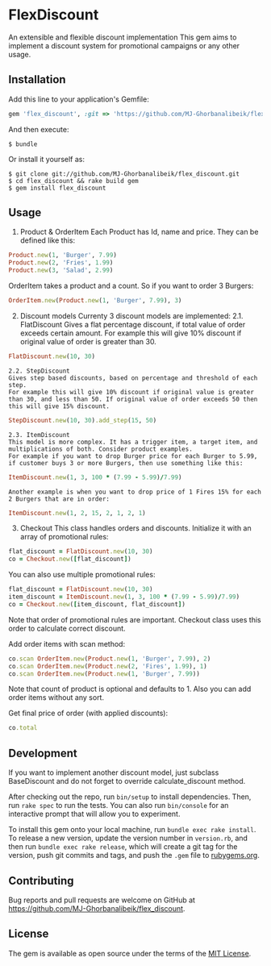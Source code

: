 # FlexDiscount

An extensible and flexible discount implementation
This gem aims to implement a discount system for promotional campaigns or any other usage.

## Installation

Add this line to your application's Gemfile:

```ruby
gem 'flex_discount', :git => 'https://github.com/MJ-Ghorbanalibeik/flex_discount'
```

And then execute:

    $ bundle

Or install it yourself as:

    $ git clone git://github.com/MJ-Ghorbanalibeik/flex_discount.git
    $ cd flex_discount && rake build gem
    $ gem install flex_discount

## Usage

  1. Product & OrderItem
  Each Product has Id, name and price. They can be defined like this:

```ruby
Product.new(1, 'Burger', 7.99)
Product.new(2, 'Fries', 1.99)
Product.new(3, 'Salad', 2.99)
```

  OrderItem takes a product and a count. So if you want to order 3 Burgers:

```ruby
OrderItem.new(Product.new(1, 'Burger', 7.99), 3)
```

  2. Discount models
  Currenty 3 discount models are implemented:
    2.1. FlatDiscount
    Gives a flat percentage discount, if total value of order exceeds certain amount.
    For example this will give 10% discount if original value of order is greater than 30.

```ruby
FlatDiscount.new(10, 30)
```

    2.2. StepDiscount
    Gives step based discounts, based on percentage and threshold of each step.
    For example this will give 10% discount if original value is greater than 30, and less than 50. If original value of order exceeds 50 then this will give 15% discount.

```ruby
StepDiscount.new(10, 30).add_step(15, 50)
```

    2.3. ItemDiscount
    This model is more complex. It has a trigger item, a target item, and multiplications of both. Consider product examples.
    For example if you want to drop Burger price for each Burger to 5.99, if customer buys 3 or more Burgers, then use something like this:

```ruby
ItemDiscount.new(1, 3, 100 * (7.99 - 5.99)/7.99)
```

    Another example is when you want to drop price of 1 Fires 15% for each 2 Burgers that are in order:

```ruby
ItemDiscount.new(1, 2, 15, 2, 1, 2, 1)
```

  3. Checkout
  This class handles orders and discounts. Initialize it with an array of promotional rules:

```ruby
flat_discount = FlatDiscount.new(10, 30)
co = Checkout.new([flat_discount])
```

  You can also use multiple promotional rules:

```ruby
flat_discount = FlatDiscount.new(10, 30)
item_discount = ItemDiscount.new(1, 3, 100 * (7.99 - 5.99)/7.99)
co = Checkout.new([item_discount, flat_discount])
```

  Note that order of promotional rules are important. Checkout class uses this order to calculate correct discount.

  Add order items with scan method:

```ruby
co.scan OrderItem.new(Product.new(1, 'Burger', 7.99), 2)
co.scan OrderItem.new(Product.new(2, 'Fires', 1.99), 1)
co.scan OrderItem.new(Product.new(1, 'Burger', 7.99))
```

  Note that count of product is optional and defaults to 1. Also you can add order items without any sort.

  Get final price of order (with applied discounts):

```ruby
co.total
```

## Development

If you want to implement another discount model, just subclass BaseDiscount and do not forget to override calculate_discount method.

After checking out the repo, run `bin/setup` to install dependencies. Then, run `rake spec` to run the tests. You can also run `bin/console` for an interactive prompt that will allow you to experiment.

To install this gem onto your local machine, run `bundle exec rake install`. To release a new version, update the version number in `version.rb`, and then run `bundle exec rake release`, which will create a git tag for the version, push git commits and tags, and push the `.gem` file to [rubygems.org](https://rubygems.org).

## Contributing

Bug reports and pull requests are welcome on GitHub at https://github.com/MJ-Ghorbanalibeik/flex_discount.

## License

The gem is available as open source under the terms of the [MIT License](https://opensource.org/licenses/MIT).
